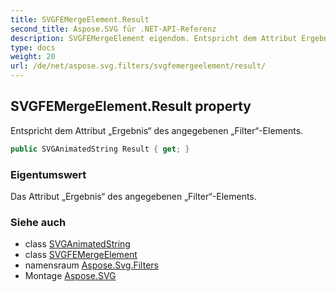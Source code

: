 ```yaml
---
title: SVGFEMergeElement.Result
second_title: Aspose.SVG für .NET-API-Referenz
description: SVGFEMergeElement eigendom. Entspricht dem Attribut Ergebnis des angegebenen FilterElements.
type: docs
weight: 20
url: /de/net/aspose.svg.filters/svgfemergeelement/result/
---
```

## SVGFEMergeElement.Result property

Entspricht dem Attribut „Ergebnis“ des angegebenen „Filter“-Elements.

```csharp
public SVGAnimatedString Result { get; }
```

### Eigentumswert

Das Attribut „Ergebnis“ des angegebenen „Filter“-Elements.

### Siehe auch

* class [SVGAnimatedString](../../../aspose.svg.datatypes/svganimatedstring/)
* class [SVGFEMergeElement](../)
* namensraum [Aspose.Svg.Filters](../../svgfemergeelement/)
* Montage [Aspose.SVG](../../../)



